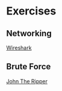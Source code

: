 # Exercises

## Networking

[Wireshark](/Wireshark/README.md)

## Brute Force

[John The Ripper](John/README.md)
